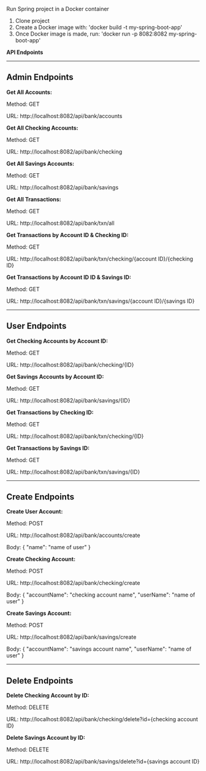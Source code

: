 Run Spring project in a Docker container

1. Clone project
2. Create a Docker image with: 'docker build -t my-spring-boot-app' 
3. Once Docker image is made, run: 'docker run -p 8082:8082 my-spring-boot-app'

**API Endpoints**

-------------------
**Admin Endpoints**
-------------------

**Get All Accounts:**

Method: GET

URL: http://localhost:8082/api/bank/accounts

**Get All Checking Accounts:**

Method: GET

URL: http://localhost:8082/api/bank/checking

**Get All Savings Accounts:**

Method: GET

URL: http://localhost:8082/api/bank/savings

**Get All Transactions:**

Method: GET

URL: http://localhost:8082/api/bank/txn/all

**Get Transactions by Account ID & Checking ID:**

Method: GET

URL: http://localhost:8082/api/bank/txn/checking/{account ID}/{checking ID}

**Get Transactions by Account ID ID & Savings ID:**

Method: GET

URL: http://localhost:8082/api/bank/txn/savings/{account ID}/{savings ID}

-------------------
**User Endpoints**
-------------------

**Get Checking Accounts by Account ID:**

Method: GET

URL: http://localhost:8082/api/bank/checking/{ID}

**Get Savings Accounts by Account ID:**

Method: GET

URL: http://localhost:8082/api/bank/savings/{ID}

**Get Transactions by Checking ID:**

Method: GET

URL: http://localhost:8082/api/bank/txn/checking/{ID}

**Get Transactions by Savings ID:**

Method: GET

URL: http://localhost:8082/api/bank/txn/savings/{ID}

-------------------
**Create Endpoints**
-------------------

**Create User Account:**

Method: POST

URL: http://localhost:8082/api/bank/accounts/create

Body: { "name": "name of user" }

**Create Checking Account:**

Method: POST

URL: http://localhost:8082/api/bank/checking/create

Body: { "accountName": "checking account name", "userName": "name of user" }

**Create Savings Account:**

Method: POST

URL: http://localhost:8082/api/bank/savings/create

Body: { "accountName": "savings account name", "userName": "name of user" }

-------------------
**Delete Endpoints**
-------------------

**Delete Checking Account by ID:**

Method: DELETE

URL: http://localhost:8082/api/bank/checking/delete?id={checking account ID}

**Delete Savings Account by ID:**

Method: DELETE

URL: http://localhost:8082/api/bank/savings/delete?id={savings account ID}
